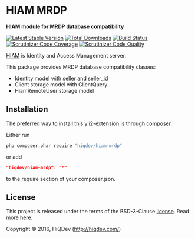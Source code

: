 HIAM MRDP
=========

**HIAM module for MRDP database compatibility**

[![Latest Stable Version](https://poser.pugx.org/hiqdev/hiam-mrdp/v/stable)](https://packagist.org/packages/hiqdev/hiam-mrdp)
[![Total Downloads](https://poser.pugx.org/hiqdev/hiam-mrdp/downloads)](https://packagist.org/packages/hiqdev/hiam-mrdp)
[![Build Status](https://img.shields.io/travis/hiqdev/hiam-mrdp.svg)](https://travis-ci.org/hiqdev/hiam-mrdp)
[![Scrutinizer Code Coverage](https://img.shields.io/scrutinizer/coverage/g/hiqdev/hiam-mrdp.svg)](https://scrutinizer-ci.com/g/hiqdev/hiam-mrdp/)
[![Scrutinizer Code Quality](https://img.shields.io/scrutinizer/g/hiqdev/hiam-mrdp.svg)](https://scrutinizer-ci.com/g/hiqdev/hiam-mrdp/)

[HIAM](https://github.com/hiqdev/hiam-core) is Identity and Access Management server.

This package provides MRDP database compatibility classes:

- Identity model with seller and seller_id
- Client storage model with ClientQuery
- HiamRemoteUser storage model

## Installation

The preferred way to install this yii2-extension is through [composer](http://getcomposer.org/download/).

Either run

```sh
php composer.phar require "hiqdev/hiam-mrdp"
```

or add

```json
"hiqdev/hiam-mrdp": "*"
```

to the require section of your composer.json.

## License

This project is released under the terms of the BSD-3-Clause [license](LICENSE).
Read more [here](http://choosealicense.com/licenses/bsd-3-clause).

Copyright © 2016, HiQDev (http://hiqdev.com/)
